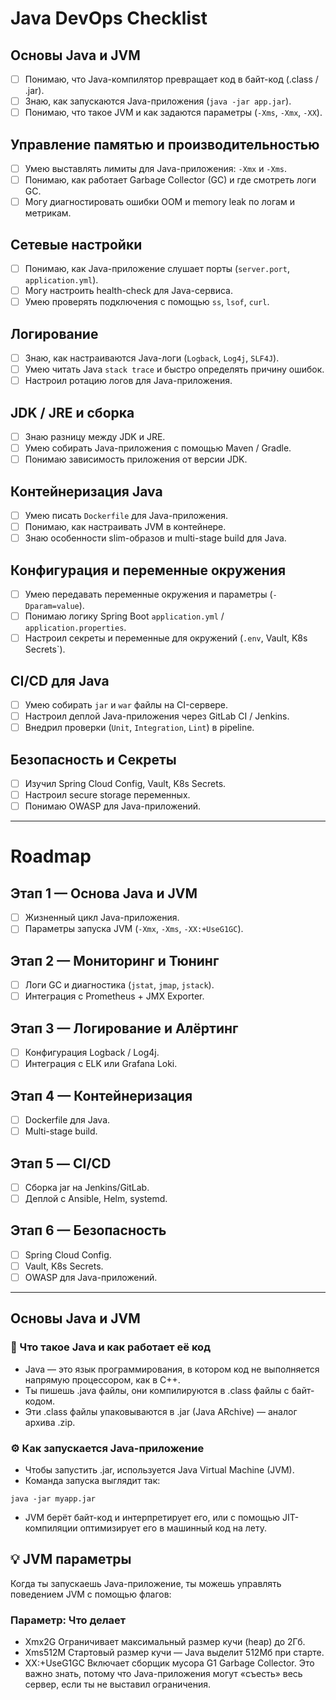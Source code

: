 # Java DevOps Checklist

## Основы Java и JVM
- [ ] Понимаю, что Java-компилятор превращает код в байт-код (.class / .jar).
- [ ] Знаю, как запускаются Java-приложения (`java -jar app.jar`).
- [ ] Понимаю, что такое JVM и как задаются параметры (`-Xms`, `-Xmx`, `-XX`).

## Управление памятью и производительностью
- [ ] Умею выставлять лимиты для Java-приложения: `-Xmx` и `-Xms`.
- [ ] Понимаю, как работает Garbage Collector (GC) и где смотреть логи GC.
- [ ] Могу диагностировать ошибки OOM и memory leak по логам и метрикам.

## Сетевые настройки
- [ ] Понимаю, как Java-приложение слушает порты (`server.port`, `application.yml`).
- [ ] Могу настроить health-check для Java-сервиса.
- [ ] Умею проверять подключения с помощью `ss`, `lsof`, `curl`.

## Логирование
- [ ] Знаю, как настраиваются Java-логи (`Logback`, `Log4j`, `SLF4J`).
- [ ] Умею читать Java `stack trace` и быстро определять причину ошибок.
- [ ] Настроил ротацию логов для Java-приложения.

## JDK / JRE и сборка
- [ ] Знаю разницу между JDK и JRE.
- [ ] Умею собирать Java-приложения с помощью Maven / Gradle.
- [ ] Понимаю зависимость приложения от версии JDK.

## Контейнеризация Java
- [ ] Умею писать `Dockerfile` для Java-приложения.
- [ ] Понимаю, как настраивать JVM в контейнере.
- [ ] Знаю особенности slim-образов и multi-stage build для Java.

## Конфигурация и переменные окружения
- [ ] Умею передавать переменные окружения и параметры (`-Dparam=value`).
- [ ] Понимаю логику Spring Boot `application.yml` / `application.properties`.
- [ ] Настроил секреты и переменные для окружений (`.env`, Vault, K8s Secrets`).

## CI/CD для Java
- [ ] Умею собирать `jar` и `war` файлы на CI-сервере.
- [ ] Настроил деплой Java-приложения через GitLab CI / Jenkins.
- [ ] Внедрил проверки (`Unit`, `Integration`, `Lint`) в pipeline.

## Безопасность и Секреты
- [ ] Изучил Spring Cloud Config, Vault, K8s Secrets.
- [ ] Настроил secure storage переменных.
- [ ] Понимаю OWASP для Java-приложений.

---

# Roadmap

## Этап 1 — Основа Java и JVM
- [ ] Жизненный цикл Java-приложения.
- [ ] Параметры запуска JVM (`-Xmx`, `-Xms`, `-XX:+UseG1GC`).

## Этап 2 — Мониторинг и Тюнинг
- [ ] Логи GC и диагностика (`jstat`, `jmap`, `jstack`).
- [ ] Интеграция с Prometheus + JMX Exporter.

## Этап 3 — Логирование и Алёртинг
- [ ] Конфигурация Logback / Log4j.
- [ ] Интеграция с ELK или Grafana Loki.

## Этап 4 — Контейнеризация
- [ ] Dockerfile для Java.
- [ ] Multi-stage build.

## Этап 5 — CI/CD
- [ ] Сборка jar на Jenkins/GitLab.
- [ ] Деплой с Ansible, Helm, systemd.

## Этап 6 — Безопасность
- [ ] Spring Cloud Config.
- [ ] Vault, K8s Secrets.
- [ ] OWASP для Java-приложений.

---

## Основы Java и JVM
### 📌 Что такое Java и как работает её код

- Java — это язык программирования, в котором код не выполняется напрямую процессором, как в C++.
- Ты пишешь .java файлы, они компилируются в .class файлы с байт-кодом.
- Эти .class файлы упаковываются в .jar (Java ARchive) — аналог архива .zip.

### ⚙️ Как запускается Java-приложение
- Чтобы запустить .jar, используется Java Virtual Machine (JVM).
- Команда запуска выглядит так:
```
java -jar myapp.jar
```
- JVM берёт байт-код и интерпретирует его, или с помощью JIT-компиляции оптимизирует его в машинный код на лету.

## 💡 JVM параметры
Когда ты запускаешь Java-приложение, ты можешь управлять поведением JVM с помощью флагов:


### Параметр:	Что делает
- Xmx2G	Ограничивает максимальный размер кучи (heap) до 2Гб.
- Xms512M	Стартовый размер кучи — Java выделит 512Мб при старте.
- XX:+UseG1GC	Включает сборщик мусора G1 Garbage Collector.
Это важно знать, потому что Java-приложения могут «съесть» весь сервер, если ты не выставил ограничения.
